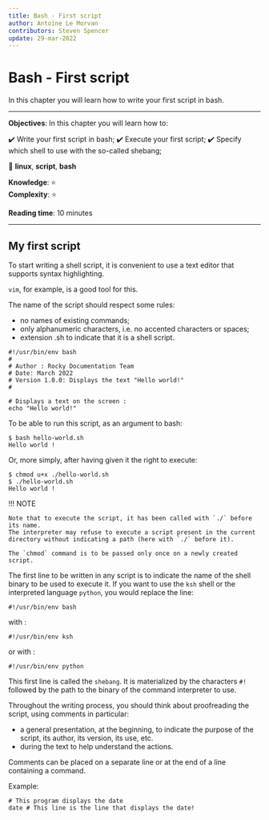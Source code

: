 ```yaml
---
title: Bash - First script
author: Antoine Le Morvan
contributors: Steven Spencer
update: 29-mar-2022
---
```


# Bash - First script

In this chapter you will learn how to write your first script in bash.

****

**Objectives**: In this chapter you will learn how to:

:heavy_check_mark: Write your first script in bash;
:heavy_check_mark: Execute your first script;
:heavy_check_mark: Specify which shell to use with the so-called shebang;

:checkered_flag: **linux**, **script**, **bash**

**Knowledge**: :star:     
**Complexity**: :star:

**Reading time**: 10 minutes

****

## My first script

To start writing a shell script, it is convenient to use a text editor that supports syntax highlighting.

`vim`, for example, is a good tool for this.

The name of the script should respect some rules:

* no names of existing commands;
* only alphanumeric characters, i.e. no accented characters or spaces;
* extension .sh to indicate that it is a shell script.

```
#!/usr/bin/env bash
#
# Author : Rocky Documentation Team
# Date: March 2022
# Version 1.0.0: Displays the text "Hello world!"
#

# Displays a text on the screen :
echo "Hello world!"
```

To be able to run this script, as an argument to bash:

```
$ bash hello-world.sh
Hello world !
```

Or, more simply, after having given it the right to execute:

```
$ chmod u+x ./hello-world.sh
$ ./hello-world.sh
Hello world !
```

!!! NOTE

    Note that to execute the script, it has been called with `./` before its name.
    The interpreter may refuse to execute a script present in the current directory without indicating a path (here with `./` before it).

    The `chmod` command is to be passed only once on a newly created script.

The first line to be written in any script is to indicate the name of the shell binary to be used to execute it.
If you want to use the `ksh` shell or the interpreted language `python`, you would replace the line:

```
#!/usr/bin/env bash
```

with :

```
#!/usr/bin/env ksh
```

or with :

```
#!/usr/bin/env python
```

This first line is called the `shebang`.
It is materialized by the characters `#!` followed by the path to the binary of the command interpreter to use.

Throughout the writing process, you should think about proofreading the script, using comments in particular:

* a general presentation, at the beginning, to indicate the purpose of the script, its author, its version, its use, etc.
* during the text to help understand the actions.

Comments can be placed on a separate line or at the end of a line containing a command.

Example:

```
# This program displays the date
date # This line is the line that displays the date!
```
